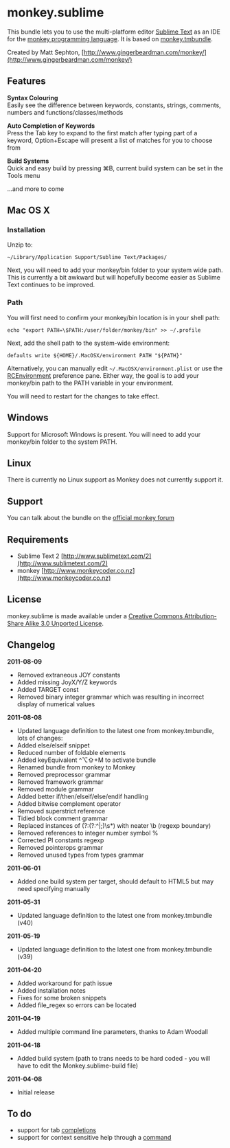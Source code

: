 monkey.sublime
==============

This bundle lets you to use the multi-platform editor [Sublime Text](http://www.sublimetext.com) as an IDE for the [monkey programming language](http://www.monkeycoder.co.nz). It is based on [monkey.tmbundle](https://github.com/gingerbeardman/monkey.tmbundle).

Created by Matt Sephton, [http://www.gingerbeardman.com/monkey/](http://www.gingerbeardman.com/monkey/)

## Features

**Syntax Colouring**  
Easily see the difference between keywords, constants, strings, comments, numbers and functions/classes/methods

**Auto Completion of Keywords**  
Press the Tab key to expand to the first match after typing part of a keyword, Option+Escape will present a list of matches for you to choose from

**Build Systems**  
Quick and easy build by pressing ⌘B, current build system can be set in the Tools menu

...and more to come

## Mac OS X

### Installation

Unzip to:

	~/Library/Application Support/Sublime Text/Packages/

Next, you will need to add your monkey/bin folder to your system wide path. This is currently a bit awkward but will hopefully become easier as Sublime Text continues to be improved.

### Path
You will first need to confirm your monkey/bin location is in your shell path:

    echo "export PATH=\$PATH:/user/folder/monkey/bin" >> ~/.profile

Next, add the shell path to the system-wide environment:

    defaults write ${HOME}/.MacOSX/environment PATH "${PATH}"

Alternatively, you can manually edit `~/.MacOSX/environment.plist` or use the  [RCEnvironment](http://www.rubicode.com/Software/RCEnvironment/) preference pane. Either way, the goal is to add your monkey/bin path to the PATH variable in your environment.

You will need to restart for the changes to take effect.

## Windows

Support for Microsoft Windows is present. You will need to add your monkey/bin folder to the system PATH.

## Linux

There is currently no Linux support as Monkey does not currently support it.

## Support
You can talk about the bundle on the [official monkey forum](http://www.monkeycoder.co.nz/Community/posts.php?topic=593)

## Requirements
- Sublime Text 2 [http://www.sublimetext.com/2](http://www.sublimetext.com/2)
- monkey [http://www.monkeycoder.co.nz](http://www.monkeycoder.co.nz)

## License
monkey.sublime is made available under a [Creative Commons Attribution-Share Alike 3.0 Unported License](http://creativecommons.org/licenses/by-sa/3.0).

## Changelog

**2011-08-09**  
- Removed extraneous JOY constants  
- Added missing JoyX/Y/Z keywords  
- Added TARGET const  
- Removed binary integer grammar which was resulting in incorrect display of numerical values  

**2011-08-08**  
- Updated language definition to the latest one from monkey.tmbundle, lots of changes:  
- Added else/elseif snippet  
- Reduced number of foldable elements  
- Added keyEquivalent ^⌥⇧+M to activate bundle  
- Renamed bundle from monkey to Monkey  
- Removed preprocessor grammar  
- Removed framework grammar  
- Removed module grammar  
- Added better if/then/elseif/else/endif handling  
- Added bitwise complement operator  
- Removed superstrict reference  
- Tidied block comment grammar  
- Replaced instances of (?:(?:^|;)\s*) with neater \b (regexp boundary)  
- Removed references to integer number symbol %  
- Corrected PI constants regexp  
- Removed pointerops grammar  
- Removed unused types from types grammar  
  
**2011-06-01**  
- Added one build system per target, should default to HTML5 but may need specifying manually  
  
**2011-05-31**  
- Updated language definition to the latest one from monkey.tmbundle (v40)  
  
**2011-05-19**  
- Updated language definition to the latest one from monkey.tmbundle (v39)  
  
**2011-04-20**  
- Added workaround for path issue  
- Added installation notes  
- Fixes for some broken snippets  
- Added file_regex so errors can be located  
  
**2011-04-19**  
- Added multiple command line parameters, thanks to Adam Woodall  
  
**2011-04-18**  
- Added build system (path to trans needs to be hard coded - you will have to edit the Monkey.sublime-build file)  
  
**2011-04-08**  
- Initial release  

## To do

- support for tab [completions](http://sublimetext.info/docs/extensibility/completions.html)  
- support for context sensitive help through a [command](http://sublimetext.info/docs/extensibility/plugins.html#types-of-commands)  

